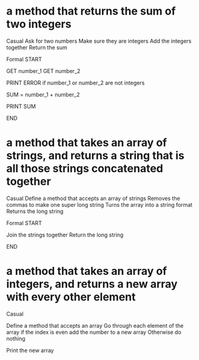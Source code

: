 # a method that returns the sum of two integers 
Casual
Ask for two numbers
Make sure they are integers
Add the integers together
Return the sum

Formal
START

GET number_1
GET number_2

PRINT ERROR if number_1 or number_2 are not integers

SUM = number_1 + number_2

PRINT SUM

END

# a method that takes an array of strings, and returns a string that is all those strings concatenated together
Casual
Define a method that accepts an array of strings
Removes the commas to make one super long string
Turns the array into a string format
Returns the long string

Formal
START

Join the strings together
Return the long string

END
# a method that takes an array of integers, and returns a new array with every other element 
Casual

Define a method that accepts an array
Go through each element of the array
if the index is even
  add the number to a new array
Otherwise do nothing

Print the new array
